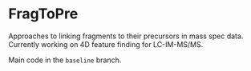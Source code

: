 # FragToPre
Approaches to linking fragments to their precursors in mass spec data. Currently working on 4D feature finding for LC-IM-MS/MS.

Main code in the `baseline` branch.
